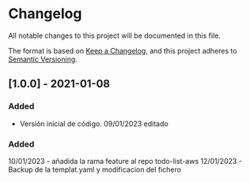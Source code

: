 # Changelog
All notable changes to this project will be documented in this file.

The format is based on [Keep a Changelog](https://keepachangelog.com/en/1.0.0/),
and this project adheres to [Semantic Versioning](https://semver.org/spec/v2.0.0.html).

## [1.0.0] - 2021-01-08
### Added
- Versión inicial de código.
09/01/2023 editado
### Added
10/01/2023 - añadida la rama feature al repo todo-list-aws
12/01/2023 - Backup de la templat.yaml y modificacion del fichero 

